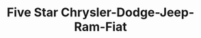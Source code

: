 ---
title: "Five Star Chrysler-Dodge-Jeep-Ram-Fiat"
url: /warner-robins/five-star-chrysler-dodge-jeep-ram-fiat/
shop: car
---